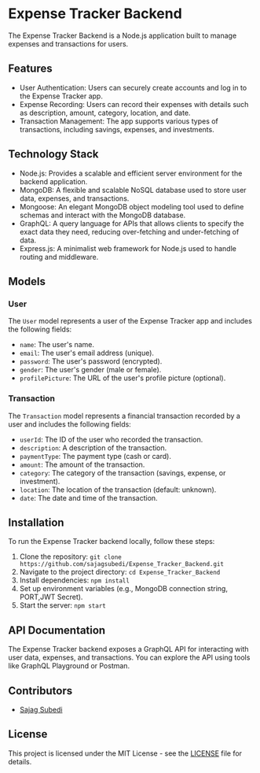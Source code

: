 # Expense Tracker Backend

The Expense Tracker Backend is a Node.js application built to manage expenses and transactions for users.

## Features

- User Authentication: Users can securely create accounts and log in to the Expense Tracker app.
- Expense Recording: Users can record their expenses with details such as description, amount, category, location, and date.
- Transaction Management: The app supports various types of transactions, including savings, expenses, and investments.

## Technology Stack

- Node.js: Provides a scalable and efficient server environment for the backend application.
- MongoDB: A flexible and scalable NoSQL database used to store user data, expenses, and transactions.
- Mongoose: An elegant MongoDB object modeling tool used to define schemas and interact with the MongoDB database.
- GraphQL: A query language for APIs that allows clients to specify the exact data they need, reducing over-fetching and under-fetching of data.
- Express.js: A minimalist web framework for Node.js used to handle routing and middleware.

## Models

### User

The `User` model represents a user of the Expense Tracker app and includes the following fields:

- `name`: The user's name.
- `email`: The user's email address (unique).
- `password`: The user's password (encrypted).
- `gender`: The user's gender (male or female).
- `profilePicture`: The URL of the user's profile picture (optional).

### Transaction

The `Transaction` model represents a financial transaction recorded by a user and includes the following fields:

- `userId`: The ID of the user who recorded the transaction.
- `description`: A description of the transaction.
- `paymentType`: The payment type (cash or card).
- `amount`: The amount of the transaction.
- `category`: The category of the transaction (savings, expense, or investment).
- `location`: The location of the transaction (default: unknown).
- `date`: The date and time of the transaction.

## Installation

To run the Expense Tracker backend locally, follow these steps:

1. Clone the repository: `git clone https://github.com/sajagsubedi/Expense_Tracker_Backend.git`
2. Navigate to the project directory: `cd Expense_Tracker_Backend`
3. Install dependencies: `npm install`
4. Set up environment variables (e.g., MongoDB connection string, PORT,JWT Secret).
5. Start the server: `npm start`

## API Documentation

The Expense Tracker backend exposes a GraphQL API for interacting with user data, expenses, and transactions. You can explore the API using tools like GraphQL Playground or Postman.

## Contributors

- [Sajag Subedi](https://sajagsubedi.vercel.app)

## License

This project is licensed under the MIT License - see the [LICENSE](LICENSE) file for details.

